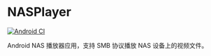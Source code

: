 # NASPlayer

[![Android CI](https://github.com/jiangwei199805058112-debug/NASPlayer/actions/workflows/android-ci.yml/badge.svg)](https://github.com/jiangwei199805058112-debug/NASPlayer/actions/workflows/android-ci.yml)

Android NAS 播放器应用，支持 SMB 协议播放 NAS 设备上的视频文件。
